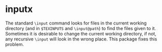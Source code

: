 inputx
=================================================================================

The standard `\input` command looks for files in the current working directory 
(and in `$TEXINPUTS` and `\input@path`) to find the files given to it.
Sometimes it is desirable to change the current working directory, if not, any 
recursive `\input` will look in the wrong place. This package fixes this 
problem.

